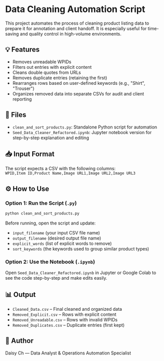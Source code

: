 # Data Cleaning Automation Script

This project automates the process of cleaning product listing data to prepare it for annotation and client handoff. It is especially useful for time-saving and quality control in high-volume environments.

## 💡 Features

- Removes unreadable WPIDs  
- Filters out entries with explicit content  
- Cleans double quotes from URLs  
- Removes duplicate entries (retaining the first)  
- Rearranges rows based on user-defined keywords (e.g., "Shirt", "Trouser")  
- Organizes removed data into separate CSVs for audit and client reporting  

## 🧾 Files

- `clean_and_sort_products.py`: Standalone Python script for automation  
- `Seed_Data_Cleaner_Refactored.ipynb`: Jupyter notebook version for step-by-step explanation and editing  

## 📥 Input Format

The script expects a CSV with the following columns:  
`WPID,Item ID,Product Name,Image URL1,Image URL2,Image URL3`

## ⚙️ How to Use

### Option 1: Run the Script (`.py`)

```bash
python clean_and_sort_products.py
```

Before running, open the script and update:

- `input_filename` (your input CSV file name)  
- `output_filename` (desired output file name)  
- `explicit_words` (list of explicit words to remove)  
- `sort_keywords` (the keywords used to group similar product types)  

### Option 2: Use the Notebook (`.ipynb`)

Open `Seed_Data_Cleaner_Refactored.ipynb` in Jupyter or Google Colab to see the code step-by-step and make edits easily.

## 📊 Output

- `Cleaned_Data.csv` – Final cleaned and organized data  
- `Removed_Explicit.csv` – Rows with explicit content  
- `Removed_Unreadable.csv` – Rows with invalid WPIDs  
- `Removed_Duplicates.csv` – Duplicate entries (first kept)  

## 👤 Author

Daisy Ch — Data Analyst & Operations Automation Specialist
